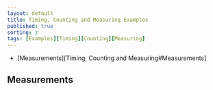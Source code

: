```yaml
---
layout: default
title: Timing, Counting and Measuring Examples 
published: true
sorting: 3
tags: [Examples][Timing][Counting][Measuring]
---
```


* [Measurements][Timing, Counting and Measuring#Measurements]

## Measurements ##